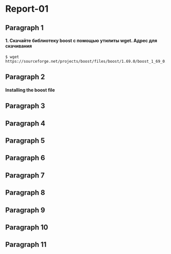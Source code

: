 # Report-01

## Paragraph 1 
#### 1. Скачайте библиотеку boost с помощью утилиты wget. Адрес для скачивания
 
```
$ wget https://sourceforge.net/projects/boost/files/boost/1.69.0/boost_1_69_0.tar.gz
```


## Paragraph 2 
#### Installing the boost file


## Paragraph 3

## Paragraph 4

## Paragraph 5

## Paragraph 6

## Paragraph 7

## Paragraph 8

## Paragraph 9

## Paragraph 10

## Paragraph 11
